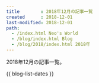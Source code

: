 ```yaml
---
title        : 2018年12月の記事一覧
created      : 2018-12-01
last-modified: 2018-12-01
path:
  - /index.html Neo's World
  - /blog/index.html Blog
  - /blog/2018/index.html 2018年
---
```


2018年12月の記事一覧。

{{ blog-list-dates }}
